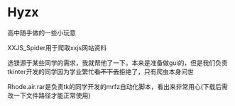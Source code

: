 # Hyzx
高中随手做的一些小玩意

XXJS_Spider用于爬取xxjs网站资料

选镁源于某些同学的需求，我就帮他了一下。本来是准备做gui的，但是我们负责tkinter开发的同学因为学业繁忙~~看不下去~~拒绝了，只有爬虫本身问世

Rhode.air.rar是负责tk的同学开发的mrfz自动化脚本，看出来非常用心(下载后需改一下文件路径才能正常使用)
